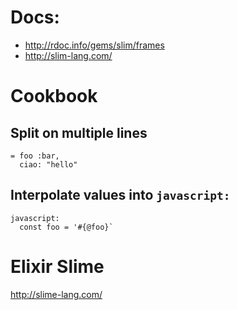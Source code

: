 # Docs:

* http://rdoc.info/gems/slim/frames
* http://slim-lang.com/

# Cookbook

## Split on multiple lines

```
= foo :bar,
  ciao: "hello"
```

## Interpolate values into `javascript:`

```
javascript:
  const foo = '#{@foo}`
```

# Elixir Slime

http://slime-lang.com/
